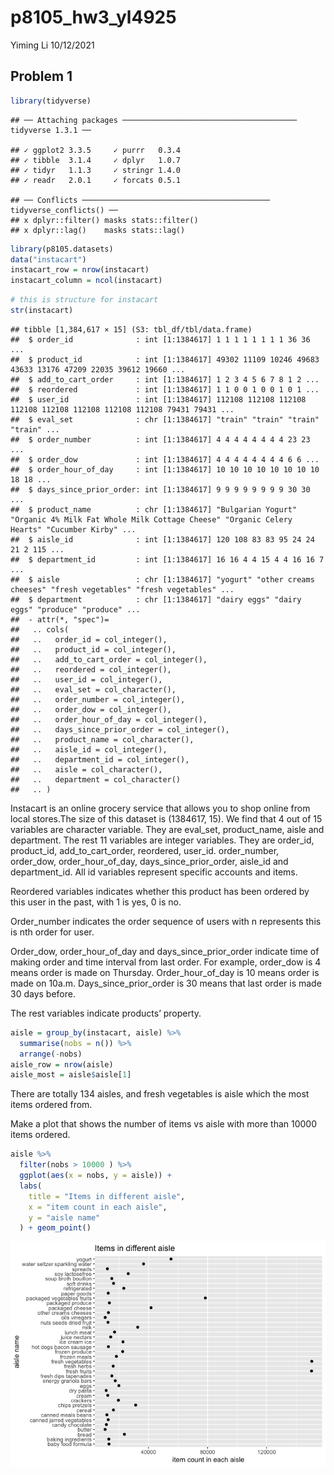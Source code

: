 p8105\_hw3\_yl4925
================
Yiming Li
10/12/2021

## Problem 1

``` r
library(tidyverse)
```

    ## ── Attaching packages ─────────────────────────────────────── tidyverse 1.3.1 ──

    ## ✓ ggplot2 3.3.5     ✓ purrr   0.3.4
    ## ✓ tibble  3.1.4     ✓ dplyr   1.0.7
    ## ✓ tidyr   1.1.3     ✓ stringr 1.4.0
    ## ✓ readr   2.0.1     ✓ forcats 0.5.1

    ## ── Conflicts ────────────────────────────────────────── tidyverse_conflicts() ──
    ## x dplyr::filter() masks stats::filter()
    ## x dplyr::lag()    masks stats::lag()

``` r
library(p8105.datasets)
data("instacart")
instacart_row = nrow(instacart)
instacart_column = ncol(instacart)
```

``` r
# this is structure for instacart 
str(instacart)
```

    ## tibble [1,384,617 × 15] (S3: tbl_df/tbl/data.frame)
    ##  $ order_id              : int [1:1384617] 1 1 1 1 1 1 1 1 36 36 ...
    ##  $ product_id            : int [1:1384617] 49302 11109 10246 49683 43633 13176 47209 22035 39612 19660 ...
    ##  $ add_to_cart_order     : int [1:1384617] 1 2 3 4 5 6 7 8 1 2 ...
    ##  $ reordered             : int [1:1384617] 1 1 0 0 1 0 0 1 0 1 ...
    ##  $ user_id               : int [1:1384617] 112108 112108 112108 112108 112108 112108 112108 112108 79431 79431 ...
    ##  $ eval_set              : chr [1:1384617] "train" "train" "train" "train" ...
    ##  $ order_number          : int [1:1384617] 4 4 4 4 4 4 4 4 23 23 ...
    ##  $ order_dow             : int [1:1384617] 4 4 4 4 4 4 4 4 6 6 ...
    ##  $ order_hour_of_day     : int [1:1384617] 10 10 10 10 10 10 10 10 18 18 ...
    ##  $ days_since_prior_order: int [1:1384617] 9 9 9 9 9 9 9 9 30 30 ...
    ##  $ product_name          : chr [1:1384617] "Bulgarian Yogurt" "Organic 4% Milk Fat Whole Milk Cottage Cheese" "Organic Celery Hearts" "Cucumber Kirby" ...
    ##  $ aisle_id              : int [1:1384617] 120 108 83 83 95 24 24 21 2 115 ...
    ##  $ department_id         : int [1:1384617] 16 16 4 4 15 4 4 16 16 7 ...
    ##  $ aisle                 : chr [1:1384617] "yogurt" "other creams cheeses" "fresh vegetables" "fresh vegetables" ...
    ##  $ department            : chr [1:1384617] "dairy eggs" "dairy eggs" "produce" "produce" ...
    ##  - attr(*, "spec")=
    ##   .. cols(
    ##   ..   order_id = col_integer(),
    ##   ..   product_id = col_integer(),
    ##   ..   add_to_cart_order = col_integer(),
    ##   ..   reordered = col_integer(),
    ##   ..   user_id = col_integer(),
    ##   ..   eval_set = col_character(),
    ##   ..   order_number = col_integer(),
    ##   ..   order_dow = col_integer(),
    ##   ..   order_hour_of_day = col_integer(),
    ##   ..   days_since_prior_order = col_integer(),
    ##   ..   product_name = col_character(),
    ##   ..   aisle_id = col_integer(),
    ##   ..   department_id = col_integer(),
    ##   ..   aisle = col_character(),
    ##   ..   department = col_character()
    ##   .. )

Instacart is an online grocery service that allows you to shop online
from local stores.The size of this dataset is (1384617, 15). We find
that 4 out of 15 variables are character variable. They are eval\_set,
product\_name, aisle and department. The rest 11 variables are integer
variables. They are order\_id, product\_id, add\_to\_cart\_order,
reordered, user\_id. order\_number, order\_dow, order\_hour\_of\_day,
days\_since\_prior\_order, aisle\_id and department\_id. All id
variables represent specific accounts and items.

Reordered variables indicates whether this product has been ordered by
this user in the past, with 1 is yes, 0 is no.

Order\_number indicates the order sequence of users with n represents
this is nth order for user.

Order\_dow, order\_hour\_of\_day and days\_since\_prior\_order indicate
time of making order and time interval from last order. For example,
order\_dow is 4 means order is made on Thursday. Order\_hour\_of\_day is
10 means order is made on 10a.m. Days\_since\_prior\_order is 30 means
that last order is made 30 days before.

The rest variables indicate products’ property.

``` r
aisle = group_by(instacart, aisle) %>% 
  summarise(nobs = n()) %>% 
  arrange(-nobs)
aisle_row = nrow(aisle)
aisle_most = aisle$aisle[1]
```

There are totally 134 aisles, and fresh vegetables is aisle which the
most items ordered from.

Make a plot that shows the number of items vs aisle with more than 10000
items ordered.

``` r
aisle %>% 
  filter(nobs > 10000 ) %>%
  ggplot(aes(x = nobs, y = aisle)) + 
  labs(
    title = "Items in different aisle",
    x = "item count in each aisle",
    y = "aisle name"
  ) + geom_point() 
```

![](p8105_hw3_yl4925_files/figure-gfm/unnamed-chunk-4-1.png)<!-- -->
